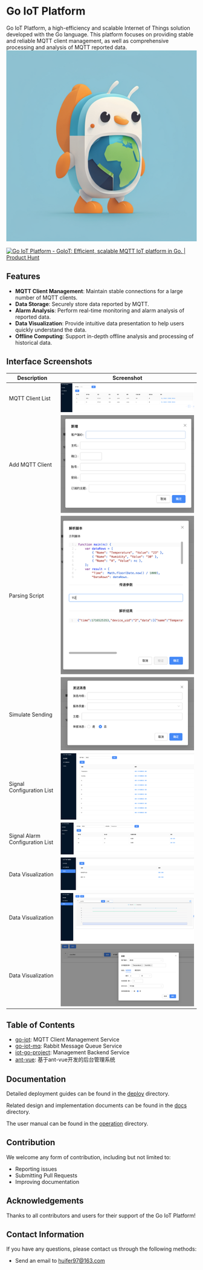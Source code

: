 # Go IoT Platform

Go IoT Platform, a high-efficiency and scalable Internet of Things solution developed with the Go language. This platform focuses on providing stable and reliable MQTT client management, as well as comprehensive processing and analysis of MQTT reported data.
![logo](readme/o1.png)

<a href="https://www.producthunt.com/posts/go-iot-platform?embed=true&utm_source=badge-featured&utm_medium=badge&utm_souce=badge-go&#0045;iot&#0045;platform" target="_blank"><img src="https://api.producthunt.com/widgets/embed-image/v1/featured.svg?post_id=465692&theme=light" alt="Go&#0032;IoT&#0032;Platform - GoIoT&#0058;&#0032;Efficient&#0044;&#0032;scalable&#0032;MQTT&#0032;IoT&#0032;platform&#0032;in&#0032;Go&#0046; | Product Hunt" style="width: 250px; height: 54px;" width="250" height="54" /></a>


## Features

- **MQTT Client Management**: Maintain stable connections for a large number of MQTT clients.
- **Data Storage**: Securely store data reported by MQTT.
- **Alarm Analysis**: Perform real-time monitoring and alarm analysis of reported data.
- **Data Visualization**: Provide intuitive data presentation to help users quickly understand the data.
- **Offline Computing**: Support in-depth offline analysis and processing of historical data.

## Interface Screenshots

| Description        | Screenshot                                                             |
|-----------|----------------------------------------------------------------|
| MQTT Client List | ![image-20240524123513247](readme/image-20240524123513247.png) |
| Add MQTT Client | ![image-20240524123533112](readme/image-20240524123533112.png) |
| Parsing Script      | ![image-20240524123606435](readme/image-20240524123606435.png) |
| Simulate Sending      | ![image-20240524123618542](readme/image-20240524123618542.png) |
| Signal Configuration List    | ![image-20240524123658849](readme/image-20240524123658849.png) |
| Signal Alarm Configuration List  | ![image-20240524123718443](readme/image-20240524123718443.png) |
| Data Visualization     | ![image-20240524123729546](readme/image-20240524123729546.png) |
| Data Visualization     | ![image-20240524123805587](readme/image-20240524123805587.png) |
| Data Visualization     | ![image-20240524123820684](readme/image-20240524123820684.png) |

## Table of Contents
- [go-iot](./go-iot): MQTT Client Management Service
- [go-iot-mq](./go-iot-mq): Rabbit Message Queue Service
- [iot-go-project](./iot-go-project): Management Backend Service
- [ant-vue](./ant-vue): 基于ant-vue开发的后台管理系统

## Documentation

Detailed deployment guides can be found in the [deploy](./deploy) directory.

Related design and implementation documents can be found in the [docs](./docs) directory.

The user manual can be found in the [operation](./operation) directory.

## Contribution

We welcome any form of contribution, including but not limited to:

- Reporting issues
- Submitting Pull Requests
- Improving documentation

## Acknowledgements

Thanks to all contributors and users for their support of the Go IoT Platform!

## Contact Information

If you have any questions, please contact us through the following methods:

- Send an email to [huifer97@163.com](mailto:huifer97@163.com)